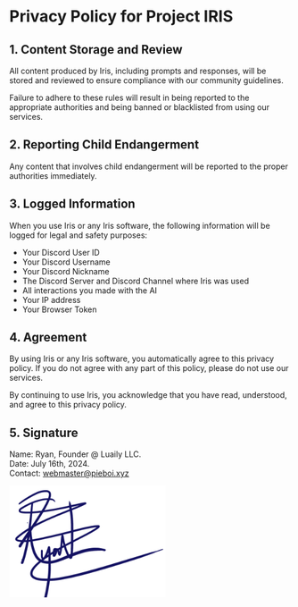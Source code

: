 # Privacy Policy for Project IRIS

## 1. Content Storage and Review

All content produced by Iris, including prompts and responses, will be stored and reviewed to ensure compliance with our community guidelines.

Failure to adhere to these rules will result in being reported to the appropriate authorities and being banned or blacklisted from using our services.

## 2. Reporting Child Endangerment

Any content that involves child endangerment will be reported to the proper authorities immediately.

## 3. Logged Information

When you use Iris or any Iris software, the following information will be logged for legal and safety purposes:

* Your Discord User ID
* Your Discord Username
* Your Discord Nickname
* The Discord Server and Discord Channel where Iris was used
* All interactions you made with the AI
* Your IP address
* Your Browser Token

## 4. Agreement

By using Iris or any Iris software, you automatically agree to this privacy policy. If you do not agree with any part of this policy, please do not use our services.

By continuing to use Iris, you acknowledge that you have read, understood, and agree to this privacy policy.

## 5. Signature

Name: Ryan, Founder @ Luaily LLC.  
Date: July 16th, 2024.  
Contact: [webmaster@pieboi.xyz](mailto:webmaster@pieboi.xyz)

<img src="https://github.com/piieboi/project-iris/blob/main/legal/RyanSignature.png" width="280" height="200">
